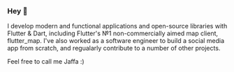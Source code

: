 ### Hey 👋

I develop modern and functional applications and open-source libraries with Flutter & Dart, including Flutter's №1 non-commercially aimed map client, flutter_map. I've also worked as a software engineer to build a social media app from scratch, and regualarly contribute to a number of other projects.

Feel free to call me Jaffa :)
